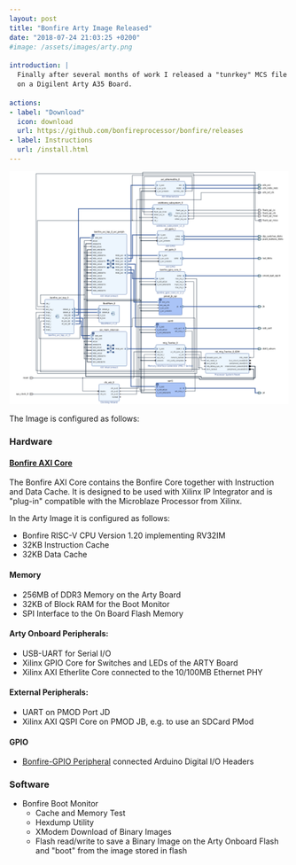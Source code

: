 ```yaml
---
layout: post
title: "Bonfire Arty Image Released"
date: "2018-07-24 21:03:25 +0200"
#image: /assets/images/arty.png

introduction: |
  Finally after several months of work I released a "tunrkey" MCS file to be installed
  on a Digilent Arty A35 Board.

actions:
- label: "Download"
  icon: download
  url: https://github.com/bonfireprocessor/bonfire/releases
- label: Instructions
  url: /install.html  
---
```




![Block Design](/assets/images/block_design.png)

The Image is configured as follows:

### Hardware

#### [Bonfire AXI Core](https://github.com/bonfireprocessor/bonfire_axi)
The Bonfire AXI Core contains the Bonfire Core together with Instruction and Data Cache. It is designed to be used with Xilinx IP Integrator and is "plug-in" compatible with the Microblaze Processor from Xilinx.

In the Arty Image it is configured as follows:

* Bonfire RISC-V CPU Version 1.20 implementing RV32IM
* 32KB Instruction Cache
* 32KB Data Cache

#### Memory
* 256MB of DDR3 Memory on the Arty Board
* 32KB of Block RAM for the Boot Monitor
* SPI Interface to the On Board Flash Memory

#### Arty Onboard Peripherals:
* USB-UART for Serial I/O
* Xilinx GPIO Core for Switches and LEDs of the ARTY Board
* Xilinx AXI Etherlite Core connected to the 10/100MB Ethernet PHY

#### External Peripherals:
* UART on PMOD Port JD
* Xilinx AXI QSPI Core on PMOD JB, e.g. to use an SDCard PMod

#### GPIO
* [Bonfire-GPIO Peripheral](https://github.com/bonfireprocessor/bonfire-gpio) connected Arduino Digital I/O Headers

### Software
  * Bonfire Boot Monitor
    * Cache and Memory Test
    * Hexdump Utility
    * XModem Download of Binary Images
    * Flash read/write to save a Binary Image on the Arty Onboard Flash and "boot" from the image stored in flash

